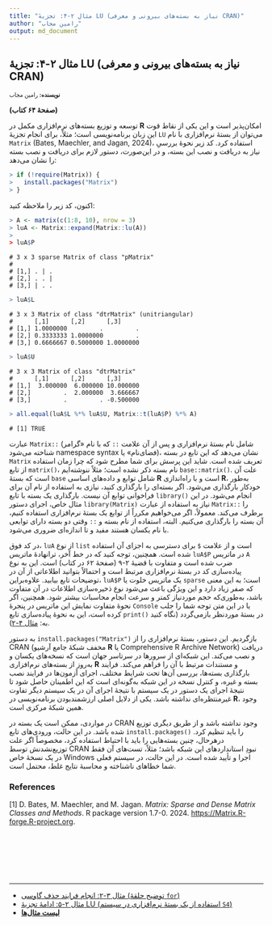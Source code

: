 ```yaml
---
title: "مثال ۲-۴: تجزیهٔ LU (نیاز به بسته‌های بیرونی و معرفی CRAN)"
author: "رامین مجاب"
output: md_document
---
```

##  مثال ۲-۴: تجزیهٔ LU (نیاز به بسته‌های بیرونی و معرفی CRAN)
<p style='font-size: 0.8em;'><b>نویسنده:</b> <span>رامین مجاب</span></p>

**(صفحهٔ ۶۴ کتاب)**

  توسعه و توزیع بسته‌های نرم‌افزاری مکمل در **R** امکان‌پذیر است و این یکی از نقاط قوت این زبان برنامه‌نویسی است؛ مثلاً، برای انجام تجزیهٔ `LU` می‌توان از بستهٔ نرم‌افزاری با نام `Matrix` <span dir="ltr">(Bates, Maechler, and Jagan, 2024)</span>، استفاده کرد. کد زیر نحوهٔ بررسیِ نیاز به دریافت و نصب این بسته، و در این‌صورت، دستور لازم برای دریافت و نصب بسته را نشان می‌دهد:

``` r
> if (!require(Matrix)) {
>   install.packages("Matrix")
> }
```
اکنون، کد زیر را ملاحظه کنید:

``` r
> A <- matrix(c(1:8, 10), nrow = 3)
> luA <- Matrix::expand(Matrix::lu(A))
> 
> luA$P
```

```
# 3 x 3 sparse Matrix of class "pMatrix"
#           
# [1,] . | .
# [2,] . . |
# [3,] | . .
```

``` r
> luA$L
```

```
# 3 x 3 Matrix of class "dtrMatrix" (unitriangular)
#      [,1]      [,2]      [,3]     
# [1,] 1.0000000         .         .
# [2,] 0.3333333 1.0000000         .
# [3,] 0.6666667 0.5000000 1.0000000
```

``` r
> luA$U
```

```
# 3 x 3 Matrix of class "dtrMatrix"
#      [,1]      [,2]      [,3]     
# [1,]  3.000000  6.000000 10.000000
# [2,]         .  2.000000  3.666667
# [3,]         .         . -0.500000
```

``` r
> all.equal(luA$L %*% luA$U, Matrix::t(luA$P) %*% A)
```

```
# [1] TRUE
```

عبارت `Matrix::` (شامل نام بستهٔ نرم‌افزاری و پس از آن علامت `::` که با نام «گرامر فضای‌نام» یا <span dir="ltr">namespace syntax</span> شناخته می‌شود)، نشان می‌دهد که این تابع در   بسته `Matrix` تعریف شده است. شاید این پرسش برای شما مطرح شود که چرا زمان استفاده از تابع `matrix()`، نام بسته ذکر نشده است؛ مثلاً ننوشته‌ایم `base::matrix()`. علت آن است که بستهٔ `base` شامل توابع و داده‌های اساسی **R** است و با راه‌اندازی **R**، به‌طور خودکار بارگذاری می‌شود. اگر بسته‌ای را بارگذاری کنید، نیازی به استفاده از نام آن  برای فراخوانی توابع آن نیست. بارگذاری یک بسته با تابع `library()` انجام می‌شود. در این مثال خاص، اجرای دستور `library(Matrix)` نیاز به استفاده از عبارت `Matrix::` را برطرف می‌کند. معمولاً، اگر می‌خواهیم مکرراً از توابع یک بستهٔ نرم‌افزاری استفاده کنیم، آن بسته را بارگذاری می‌کنیم. البته، استفاده از نام بسته و `::` وقتی دو بسته دارای توابعی با نام یکسان هستند مفید و تا اندازه‌ای ضروری می‌شود.

در کد فوق، `luA` از نوع `list` است و از علامت `$` برای دسترسی به اجزای آن استفاده شده است. همچنین، توجه کنید که در خط آخر، ترانهادهٔ ماتریس `luA$P` در ماتریس `A` ضرب شده است و متفاوت با قضیهٔ ۲-۹ (صفحهٔ ۶۲ در کتاب) است. این به نوع پیاده‌سازی کد در بستهٔ نرم‌افزاری مرتبط است و احتمالاً بتوانید اطلاعاتی از آن در توضیحات تابع بیابید.    علاوه‌براین، `luA$P`  یک ماتریس خلوت یا `sparse` است؛ به این معنی که صفر زیاد دارد و این ویژگی باعث می‌شود نوع ذخیره‌سازی اطلاعات در آن متفاوت باشد، به‌طوری‌که حجم موردنیاز کمتر و سرعت انجام محاسبات بیشتر شود. همچنین، اگر نحوهٔ متفاوت نمایش این ماتریس در پنجرهٔ `Console` یا در این متن توجه شما را جلب کرده است، این به نحوهٔ پیاده‌سازی تابع `print()` در بستهٔ موردنظر بازمی‌گردد (نگاه کنید به: [مثال ۴-۲](matrix_book_fa_example4.2)).

به دستور `install.packages("Matrix")` بازگردیم. این دستور، بستهٔ نرم‌افزاری را از   CRAN (مخفف شبکهٔ جامع آرشیو 	**R** یا <span dir="ltr">Comprehensive R Archive Network</span>) دریافت و نصب می‌کند. این شبکه‌ای از سرورها در سرتاسر جهان است که نسخه‌های یکسان و به‌روز از بسته‌های نرم‌افزاری **R** و مستندات مرتبط با آن را فراهم می‌کند. فرایند بارگذاری بسته‌ها، بررسی آن‌ها تحت شرایط مختلف، اجرای آزمو‌ن‌ها در فرایند نصب بسته و غیره، و کنترل نسخه در این شبکه به‌گونه‌ای است که این اطمینان حاصل شود تا نتیجهٔ اجرای یک دستور در یک سیستم با نتیجهٔ اجرای آن در یک سیستم دیگر تفاوت غیرمنتظره‌ای نداشته باشد.  یکی از دلایل اصلی ارزشمندبودن برنامه‌نویسی در **R**، وجود همین شبکهٔ مرکزی است. 

در مواردی، ممکن است یک بسته در CRAN وجود نداشته باشد و از طریق دیگری توزیع شده باشد. در این حالت، ورودی‌های تابع `install.packages()` را باید تنظیم کرد. درهرحال، چنین بسته‌هایی را باید با احتیاط استفاده کرد، مخصوصاً اگر علت توزیع‌نشدنش توسط CRAN نبودِ استانداردهای این شبکه باشد؛ مثلاً، تست‌های آن فقط در یک نسخهٔ خاص Windows اجرا و تأیید شده است. در این حالت، در سیستم فعلی شما خطاهای ناشناخته و محاسبهٔ نتایج غلط، محتمل است.


### References

[1] D. Bates, M. Maechler, and M. Jagan. _Matrix: Sparse and Dense Matrix
Classes and Methods_. R package version 1.7-0. 2024.
<https://Matrix.R-forge.R-project.org>.


<p style='margin-bottom:3cm;'></p><hr/>

- [مثال ۳-۲: انجام فرایند حذف گاوسی (توضیح حلقهٔ `for`)](matrix_book_fa_example2.3.html)
- [مثال ۲-۵: ادامهٔ تجزیهٔ LU (استفاده از یک بستهٔ نرم‌افزاری در سیستم `S4`)](matrix_book_fa_example2.5.html)
- [<b>لیست مثال‌ها</b>](matrix_book_fa.html)
